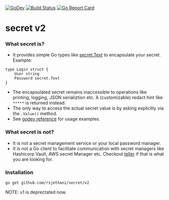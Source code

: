 [![GoDev](https://img.shields.io/static/v1?label=godev&message=reference&color=00add8)](https://pkg.go.dev/github.com/rsjethani/secret/v2)
[![Build Status](https://github.com/rsjethani/secret/actions/workflows/test.yml/badge.svg?branch=main)](https://github.com/rsjethani/secret/actions)
[![Go Report Card](https://goreportcard.com/badge/github.com/rsjethani/secret)](https://goreportcard.com/report/github.com/rsjethani/secret)

# secret v2

### What secret is?
- It provides simple Go types like [secret.Text](https://pkg.go.dev/github.com/rsjethani/secret/v2#Text) to encapsulate your secret. Example:
```
type Login struct {
    User string
    Password secret.Text
}
```
- The encapsulated secret remains inaccessible to operations like printing, logging, JSON serializtion etc. A (customizable) redact hint like `*****` is returned instead.
- The only way to access the actual secret value is by asking explicitly via the `.Value()` method.
- See [godev reference](https://pkg.go.dev/github.com/rsjethani/secret/v2#pkg-examples) for usage examples.

### What secret is not?
- It is not a secret management service or your local password manager.
- It is not a Go client to facilitate communication with secret managers like Hashicorp Vault, AWS secret Manager etc. Checkout [teller](https://github.com/spectralops/teller) if that is what you are looking for.

### Installation
```
go get github.com/rsjethani/secret/v2
```
NOTE: v1 is deprectated now.

